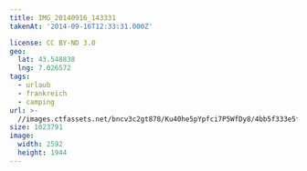 ```yaml
---
title: IMG_20140916_143331
takenAt: '2014-09-16T12:33:31.000Z'

license: CC BY-ND 3.0
geo:
  lat: 43.548838
  lng: 7.026572
tags:
  - urlaub
  - frankreich
  - camping
url: >-
  //images.ctfassets.net/bncv3c2gt878/Ku40he5pYpfci7P5WfDy8/4bb5f333e5f9aef5f997cb4903aca934/img_20140916_143331_28234169241_o
size: 1023791
image:
  width: 2592
  height: 1944
---
```

